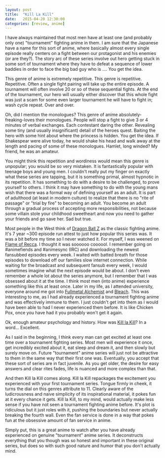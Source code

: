 ```yaml
---
layout: post
title:  "Kill La Kill"
date:   2015-04-20 12:30:00
categories: [review, anime]
---
```


I have always maintained that most men have at least one (and probably only one) "tournament" fighting anime in them. I am sure that the Japanese have a name for this sort of anime, where basically almost every single episode really centers on a fight between our protagonist and his enemies (or are they?). The story arc of these series involve out hero getting stuck in some sort of tournament where they have to defeat a sequence of lower baddies in order to face the big bad guy who is .... You get the idea.

This genre of anime is extremely repetitive. This genre is repetitive. Repetitive. Often a single fight pairing will take up the entire episode. A tournament will often involve 20 or so of these sequential fights. At the end of the tournament, our hero will usually either discover that this whole fight was just a scam for some even larger tournament he will have to fight in; wash cycle repeat. Over and over.

Oh, did I mention the monologues? This genre of anime absolutely-freaking-loves their monologues. People will stop a fight to give 3 or 4 minutes of verbal exchanges. Each contestant daring the other. Revealing some tiny (and usually insignificant) detail of the heroes quest. Baiting the hero with some hint about where the princess is hidden. You get the idea. If Shakespear were alive today, he would shake his head and walk away at the length and pacing of some of these monologues. Hamlet, long winded? My friend, he was an amateur.

You might think this repetition and wordiness would mean this genre is unpopular; you would be so very mistaken. It is fantastically popular with teenage boys and young men. I couldn't really put my finger on exactly what these series are tapping, but it is something primal, almost hypnotic in its repetition. It has something to do with a desire to be challenged, to prove yourself to others. I think it may have something to do with the young mans wish that there was a formal way of defining yourself as an adult. It is part of adulthood (at least in modern culture) to realize that there is no "rite of passage" or "trial by fire" to becoming an adult. You become an adult through a gradual process of accepting more responsibilities, not because some villain stole your childhood sweetheart and now you need to gather your friends and go save her. Sad but true.

Most people in the West think of [Dragon Ball Z](http://en.wikipedia.org/wiki/Dragon_Ball_Z) as the classic fighting anime. It's 7 year ~300 episode run attest to just how popular this series was. It was a bit before my time so I never watched it. For myself, I was weened on [Flame of Recca](http://en.wikipedia.org/wiki/Flame_of_Recca). I thought it was soooooo coooool. I remember going on #animefiends and #animesync (IRC) and downloading the newest fansubbed episodes every week. I waited with batted breath for those episodes to download off our families slow internet connection. While waiting for the broadcast and subsequent fansub every week, I would sometimes imagine what the next episode would be about. I don't even remember a whole lot about the series anymore, but I remember that I was obsessed about it at the time. I think most men (into anime) experience something like this at least once. Later in my life, as I attended university, everyone around me got into [Fullmetal Alchemist](http://en.wikipedia.org/wiki/Fullmetal_Alchemist) and [Bleach](http://en.wikipedia.org/wiki/Bleach_%28anime%29). This was interesting to me, as I had already experienced a tournament fighting anime and was effectively immune to them. I just couldn't get into them as I would have been able to had I never experienced them before. It is like Chicken Pox, once you have had it you probably won't get it again.

Ok, enough amateur psychology and history. How was [Kill la Kill](http://en.wikipedia.org/wiki/Kill_la_Kill)? In a word... Excellent.

As I said in the beginning, I think every man can get excited at least one time over a tournament fighting series. Most men will experience it once, get incredibly excited about it, eat sleep and dream it, and then slowly but surely move on. Future "tournament" anime series will just not be attractive to them in the same way that their first one was. Eventually, you accept that these sort of series are in fact juvenile. As you get older, the desire for easy answers and clear rites fades, life is nuanced and more complex than that.

And then Kill la Kill comes along. Kill la Kill repackages the excitement you experienced with your first tournament series. Tongue firmly in cheek, it turns the dial on this genres attribute to 11. Clearly aware of the ludicrousness and naive simplicity of its inspirational material, it pokes fun at it every chance it gets. Kill la Kill, to my mind, would actually make less sense if you have not seen a tournament fighting anime before. It's plot is ridiculous but it just roles with it, pushing the boundaries but never actually breaking the fourth wall. Even the fan service is done in a way that pokes fun at the obsessive amount of fan service in anime.

Simply put, this is a great anime to watch after you have already experienced on genuine "tournament" anime series. It deconstructs everything that you though was so honest and important in these original series, but does so with such good nature and humor that you don't actually mind.
